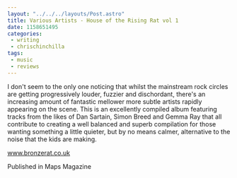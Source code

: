 ```yaml
---
layout: "../../../layouts/Post.astro"
title: Various Artists - House of the Rising Rat vol 1
date: 1158651495
categories:
 - writing
 - chrischinchilla
tags: 
 - music 
 - reviews
---
```


I don't seem to the only one noticing that whilst the mainstream rock circles are getting progressively louder, fuzzier and dischordant, there's an increasing amount of fantastic mellower more subtle artists rapidly appearing on the scene. This is an excellently compiled album featuring tracks from the likes of Dan Sartain, Simon Breed and Gemma Ray that all contribute to creating a well balanced and superb compilation for those wanting something a little quieter, but by no means calmer, alternative to the noise that the kids are making.

<a href="https://www.bronzerat.co.uk" target="_blank">www.bronzerat.co.uk</a>

Published in Maps Magazine
